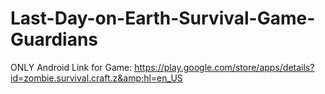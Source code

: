 # Last-Day-on-Earth-Survival-Game-Guardians
ONLY Android Link for Game: https://play.google.com/store/apps/details?id=zombie.survival.craft.z&amp;hl=en_US
